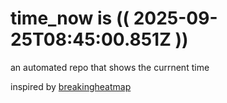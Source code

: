 # time_now is (( 2025-09-25T08:45:00.851Z ))

an automated repo that shows the currnent time

inspired by [breakingheatmap](https://github.com/breakingheatmap/breakingheatmap)